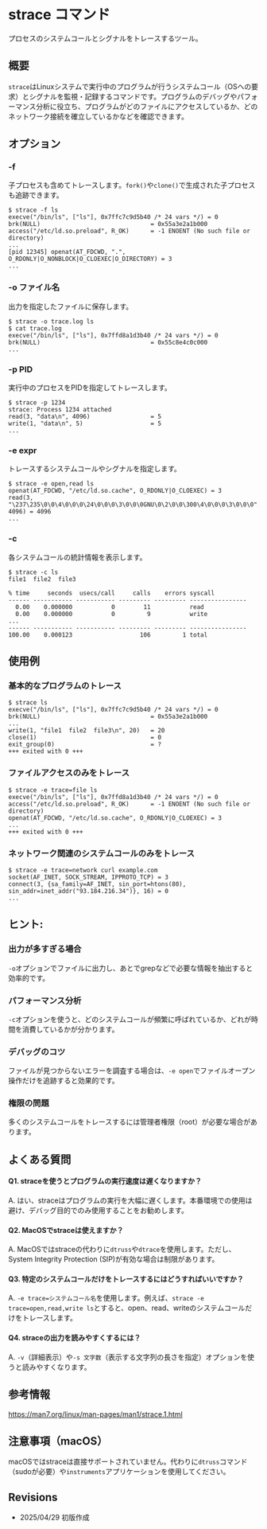 # strace コマンド
プロセスのシステムコールとシグナルをトレースするツール。

## 概要
`strace`はLinuxシステムで実行中のプログラムが行うシステムコール（OSへの要求）とシグナルを監視・記録するコマンドです。プログラムのデバッグやパフォーマンス分析に役立ち、プログラムがどのファイルにアクセスしているか、どのネットワーク接続を確立しているかなどを確認できます。

## オプション
### **-f**
子プロセスも含めてトレースします。`fork()`や`clone()`で生成された子プロセスも追跡できます。

```console
$ strace -f ls
execve("/bin/ls", ["ls"], 0x7ffc7c9d5b40 /* 24 vars */) = 0
brk(NULL)                               = 0x55a3e2a1b000
access("/etc/ld.so.preload", R_OK)      = -1 ENOENT (No such file or directory)
...
[pid 12345] openat(AT_FDCWD, ".", O_RDONLY|O_NONBLOCK|O_CLOEXEC|O_DIRECTORY) = 3
...
```

### **-o ファイル名**
出力を指定したファイルに保存します。

```console
$ strace -o trace.log ls
$ cat trace.log
execve("/bin/ls", ["ls"], 0x7ffd8a1d3b40 /* 24 vars */) = 0
brk(NULL)                               = 0x55c8e4c0c000
...
```

### **-p PID**
実行中のプロセスをPIDを指定してトレースします。

```console
$ strace -p 1234
strace: Process 1234 attached
read(3, "data\n", 4096)                 = 5
write(1, "data\n", 5)                   = 5
...
```

### **-e expr**
トレースするシステムコールやシグナルを指定します。

```console
$ strace -e open,read ls
openat(AT_FDCWD, "/etc/ld.so.cache", O_RDONLY|O_CLOEXEC) = 3
read(3, "\237\235\0\0\4\0\0\0\24\0\0\0\3\0\0\0GNU\0\2\0\0\300\4\0\0\0\3\0\0\0"..., 4096) = 4096
...
```

### **-c**
各システムコールの統計情報を表示します。

```console
$ strace -c ls
file1  file2  file3

% time     seconds  usecs/call     calls    errors syscall
------ ----------- ----------- --------- --------- ----------------
  0.00    0.000000           0        11           read
  0.00    0.000000           0         9           write
...
------ ----------- ----------- --------- --------- ----------------
100.00    0.000123                   106         1 total
```

## 使用例
### 基本的なプログラムのトレース
```console
$ strace ls
execve("/bin/ls", ["ls"], 0x7ffc7c9d5b40 /* 24 vars */) = 0
brk(NULL)                               = 0x55a3e2a1b000
...
write(1, "file1  file2  file3\n", 20)   = 20
close(1)                                = 0
exit_group(0)                           = ?
+++ exited with 0 +++
```

### ファイルアクセスのみをトレース
```console
$ strace -e trace=file ls
execve("/bin/ls", ["ls"], 0x7ffd8a1d3b40 /* 24 vars */) = 0
access("/etc/ld.so.preload", R_OK)      = -1 ENOENT (No such file or directory)
openat(AT_FDCWD, "/etc/ld.so.cache", O_RDONLY|O_CLOEXEC) = 3
...
+++ exited with 0 +++
```

### ネットワーク関連のシステムコールのみをトレース
```console
$ strace -e trace=network curl example.com
socket(AF_INET, SOCK_STREAM, IPPROTO_TCP) = 3
connect(3, {sa_family=AF_INET, sin_port=htons(80), sin_addr=inet_addr("93.184.216.34")}, 16) = 0
...
```

## ヒント:
### 出力が多すぎる場合
`-o`オプションでファイルに出力し、あとでgrepなどで必要な情報を抽出すると効率的です。

### パフォーマンス分析
`-c`オプションを使うと、どのシステムコールが頻繁に呼ばれているか、どれが時間を消費しているかが分かります。

### デバッグのコツ
ファイルが見つからないエラーを調査する場合は、`-e open`でファイルオープン操作だけを追跡すると効果的です。

### 権限の問題
多くのシステムコールをトレースするには管理者権限（root）が必要な場合があります。

## よくある質問
#### Q1. straceを使うとプログラムの実行速度は遅くなりますか？
A. はい、straceはプログラムの実行を大幅に遅くします。本番環境での使用は避け、デバッグ目的でのみ使用することをお勧めします。

#### Q2. MacOSでstraceは使えますか？
A. MacOSではstraceの代わりに`dtruss`や`dtrace`を使用します。ただし、System Integrity Protection (SIP)が有効な場合は制限があります。

#### Q3. 特定のシステムコールだけをトレースするにはどうすればいいですか？
A. `-e trace=システムコール名`を使用します。例えば、`strace -e trace=open,read,write ls`とすると、open、read、writeのシステムコールだけをトレースします。

#### Q4. straceの出力を読みやすくするには？
A. `-v`（詳細表示）や`-s 文字数`（表示する文字列の長さを指定）オプションを使うと読みやすくなります。

## 参考情報
https://man7.org/linux/man-pages/man1/strace.1.html

## 注意事項（macOS）
macOSではstraceは直接サポートされていません。代わりに`dtruss`コマンド（sudoが必要）や`instruments`アプリケーションを使用してください。

## Revisions
- 2025/04/29 初版作成